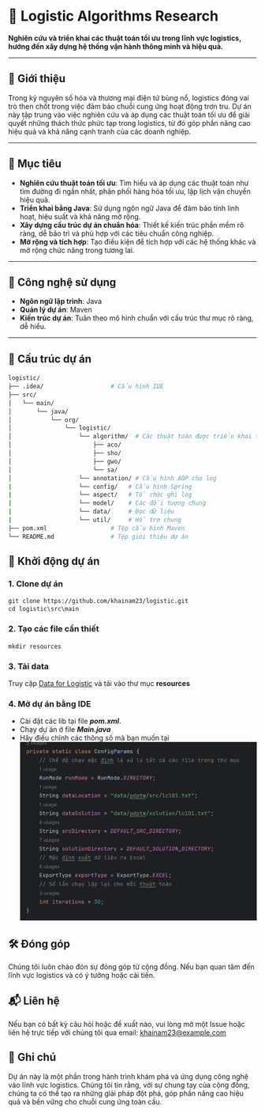 # 🚚 Logistic Algorithms Research

**Nghiên cứu và triển khai các thuật toán tối ưu trong lĩnh vực logistics, hướng đến xây dựng hệ thống vận hành thông minh và hiệu quả.**

---

## 📌 Giới thiệu

Trong kỷ nguyên số hóa và thương mại điện tử bùng nổ, logistics đóng vai trò then chốt trong việc đảm bảo chuỗi cung ứng hoạt động trơn tru. Dự án này tập trung vào việc nghiên cứu và áp dụng các thuật toán tối ưu để giải quyết những thách thức phức tạp trong logistics, từ đó góp phần nâng cao hiệu quả và khả năng cạnh tranh của các doanh nghiệp.

---

## 🎯 Mục tiêu

- **Nghiên cứu thuật toán tối ưu**: Tìm hiểu và áp dụng các thuật toán như tìm đường đi ngắn nhất, phân phối hàng hóa tối ưu, lập lịch vận chuyển hiệu quả.
- **Triển khai bằng Java**: Sử dụng ngôn ngữ Java để đảm bảo tính linh hoạt, hiệu suất và khả năng mở rộng.
- **Xây dựng cấu trúc dự án chuẩn hóa**: Thiết kế kiến trúc phần mềm rõ ràng, dễ bảo trì và phù hợp với các tiêu chuẩn công nghiệp.
- **Mở rộng và tích hợp**: Tạo điều kiện để tích hợp với các hệ thống khác và mở rộng chức năng trong tương lai.

---

## 🧠 Công nghệ sử dụng

- **Ngôn ngữ lập trình**: Java
- **Quản lý dự án**: Maven
- **Kiến trúc dự án**: Tuân theo mô hình chuẩn với cấu trúc thư mục rõ ràng, dễ hiểu.

---

## 📁 Cấu trúc dự án

```bash
logistic/
├── .idea/                   # Cấu hình IDE
├── src/
│   └── main/
│       └── java/
│           └── org/
│               └── logistic/
│                   └── algorithm/  # Các thuật toán được triển khai tại đây
│                       ├── aco/
│                       ├── sho/
│                       ├── gwo/
│                       └── sa/
│                   └── annotation/ # Cấu hình AOP cho log
|                   └── config/   # Cấu hình Spring
|                   └── aspect/   # Tổ chức ghi log
|                   └── model/    # Các đối tượng chung
|                   └── data/     # Đọc dữ liệu 
|                   └── util/     # Hỗ trợ chung 
├── pom.xml                  # Tệp cấu hình Maven
└── README.md                # Tệp giới thiệu dự án
```

## 🚀 Khởi động dự án

### 1. Clone dự án
```agsl
git clone https://github.com/khainam23/logistic.git
cd logistic\src\main
```

### 2. Tạo các file cần thiết 
```agsl
mkdir resources
```

### 3. Tải data
Truy cập [Data for Logistic](https://github.com/khainam23/logistic/blob/data/data.zip) và tải vào thư mục **resources**

### 4. Mở dự án bằng IDE
- Cài đặt các lib tại file ***pom.xml***.
- Chạy dự án ở file ***Main.java***
- Hãy điều chỉnh các thông số mà bạn muốn tại 
![img.png](img.png)

## 🛠️ Đóng góp
Chúng tôi luôn chào đón sự đóng góp từ cộng đồng. Nếu bạn quan tâm đến lĩnh vực logistics và có ý tưởng hoặc cải tiến.

## 📬 Liên hệ
Nếu bạn có bất kỳ câu hỏi hoặc đề xuất nào, vui lòng mở một Issue hoặc liên hệ trực tiếp với chúng tôi qua email: khainam23@example.com

## 🌟 Ghi chú
Dự án này là một phần trong hành trình khám phá và ứng dụng công nghệ vào lĩnh vực logistics. Chúng tôi tin rằng, với sự chung tay của cộng đồng, chúng ta có thể tạo ra những giải pháp đột phá, góp phần nâng cao hiệu quả và bền vững cho chuỗi cung ứng toàn cầu.
